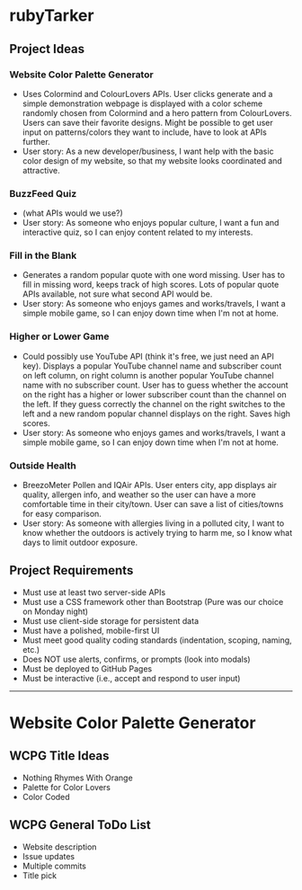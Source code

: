 # rubyTarker

## Project Ideas

### Website Color Palette Generator 
- Uses Colormind and ColourLovers APIs. User clicks generate and a simple demonstration webpage is displayed with a color scheme randomly chosen from Colormind and a hero pattern from ColourLovers. Users can save their favorite designs. Might be possible to get user input on patterns/colors they want to include, have to look at APIs further.
- User story: As a new developer/business, I want help with the basic color design of my website, so that my website looks coordinated and attractive.

### BuzzFeed Quiz
- (what APIs would we use?)
- User story: As someone who enjoys popular culture, I want a fun and interactive quiz, so I can enjoy content related to my interests.

### Fill in the Blank
- Generates a random popular quote with one word missing. User has to fill in missing word, keeps track of high scores. Lots of popular quote APIs available, not sure what second API would be.
- User story: As someone who enjoys games and works/travels, I want a simple mobile game, so I can enjoy down time when I'm not at home.

### Higher or Lower Game
- Could possibly use YouTube API (think it's free, we just need an API key). Displays a popular YouTube channel name and subscriber count on left column, on right column is another popular YouTube channel name with no subscriber count. User has to guess whether the account on the right has a higher or lower subscriber count than the channel on the left. If they guess correctly the channel on the right switches to the left and a new random popular channel displays on the right. Saves high scores.
- User story: As someone who enjoys games and works/travels, I want a simple mobile game, so I can enjoy down time when I'm not at home.

### Outside Health
- BreezoMeter Pollen and IQAir APIs. User enters city, app displays air quality, allergen info, and weather so the user can have a more comfortable time in their city/town. User can save a list of cities/towns for easy comparison.
- User story: As someone with allergies living in a polluted city, I want to know whether the outdoors is actively trying to harm me, so I know what days to limit outdoor exposure.

## Project Requirements
- Must use at least two server-side APIs
- Must use a CSS framework other than Bootstrap (Pure was our choice on Monday night)
- Must use client-side storage for persistent data
- Must have a polished, mobile-first UI
- Must meet good quality coding standards (indentation, scoping, naming, etc.)
- Does NOT use alerts, confirms, or prompts (look into modals)
- Must be deployed to GitHub Pages
- Must be interactive (i.e., accept and respond to user input)

----------------------------------------------------------------

# Website Color Palette Generator  

## WCPG Title Ideas
-   Nothing Rhymes With Orange 
-   Palette for Color Lovers
-   Color Coded 

## WCPG General ToDo List
-   Website description 
-   Issue updates
-   Multiple commits
-   Title pick